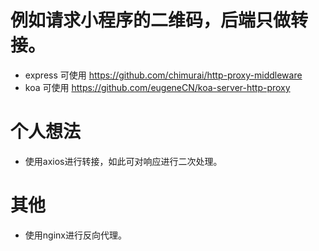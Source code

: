 # 例如请求小程序的二维码，后端只做转接。
* express 可使用 https://github.com/chimurai/http-proxy-middleware
* koa     可使用 https://github.com/eugeneCN/koa-server-http-proxy

# 个人想法
* 使用axios进行转接，如此可对响应进行二次处理。

# 其他
* 使用nginx进行反向代理。

